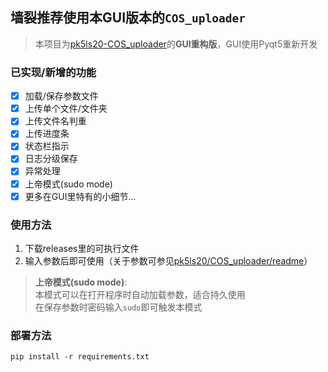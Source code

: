 ## **墙裂推荐使用本GUI版本的`COS_uploader`**
>  本项目为[pk5ls20-COS_uploader](https://github.com/pk5ls20/COS_uploader)的**GUI重构版**，GUI使用Pyqt5重新开发
### 已实现/新增的功能
- [x] 加载/保存参数文件
- [x] 上传单个文件/文件夹
- [x] 上传文件名判重
- [x] 上传进度条
- [x] 状态栏指示
- [x] 日志分级保存
- [x] 异常处理
- [x] 上帝模式(sudo mode)
- [x] 更多在GUI里特有的小细节...
### 使用方法
1. 下载releases里的可执行文件  
2. 输入参数后即可使用（关于参数可参见[pk5ls20/COS_uploader/readme](https://github.com/pk5ls20/COS_uploader#readme)）
>   **上帝模式(sudo mode)**:</br>
>  本模式可以在打开程序时自动加载参数，适合持久使用  
> 在保存参数时密码输入`sudo`即可触发本模式
### 部署方法
`pip install -r requirements.txt`
